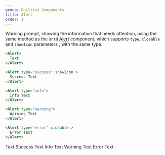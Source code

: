 ```yaml
---
group: Builtins Components
title: Alert
order: 1
---
```


Warning prompt, showing the information that needs attention, using the same method as the `antd` [Alert](https://ant.design/components/alert-cn) component, which supports `type`, `closable` and `showIcon` parameters , with the same type.

```markdown
<Alert>
  Text
</Alert>

<Alert type="success" showIcon >
  Success Text
</Alert>

<Alert type="info">
  Info Text
</Alert>

<Alert type="warning">
  Warning Text
</Alert>

<Alert type="error" closable >
  Error Text
</Alert>
```

<Alert>
  Text
</Alert>

<Alert type="success" showIcon >
  Success Text
</Alert>

<Alert type="info">
  Info Text
</Alert>

<Alert type="warning">
  Warning Text
</Alert>

<Alert type="error" closable >
  Error Text
</Alert>
